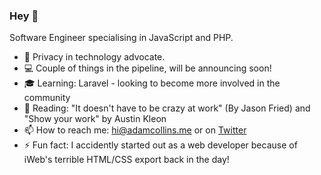 ### Hey 🤙

Software Engineer specialising in JavaScript and PHP.

- 🧐 Privacy in technology advocate.
- 💻 Couple of things in the pipeline, will be announcing soon!
- 🎓 Learning: Laravel - looking to become more involved in the community
- 📕 Reading: "It doesn't have to be crazy at work" (By Jason Fried) and "Show your work" by Austin Kleon
- 📫 How to reach me: [hi@adamcollins.me](mailto:hi@adamcollins.me) or on [Twitter](https://twitter.com/adxmcollins)
- ⚡ Fun fact: I accidently started out as a web developer because of iWeb's terrible HTML/CSS export back in the day!
